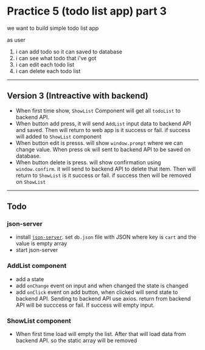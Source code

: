# Practice 5 (todo list app) part 3

we want to build simple todo list app

as user
1. i can add todo so it can saved to database
2. i can see what todo that i've got
3. i can edit each todo list
4. i can delete each todo list

---

## Version 3 (Intreactive with backend)

* When first time show, `ShowList` Component will get all `todoList` to backend API.
* When button add press, it will send `AddList` input data to backend API and saved. Then will return to web app is it success or fail. if success will added to `ShowList` component
* When button edit is presss. will show `window.prompt` where we can change value. When press ok will sent to backend API to be saved on database.
* When button delete is press. will show confirmation using `window.confirm`. it will send to backend API to delete that item. Then will return to `ShowList` is it success or fail. if success then will be removed on `ShowList` 

---

## Todo

### json-server
* install [`json-server`](./../../../modules/json-server-1/README.md). set `db.json` file with JSON where key is `cart` and the value is empty array
* start json-server

### AddList component
* add a state
* add `onChange` event on input and when changed the state is changed
* add `onClick` event on add button, when clicked will send state to backend API. Sending to backend API use axios. return from backend API will be succcess or fail. If success will empty input.
  
### ShowList component
* When first time load will empty the list. After that will load data from backend API. so the static array will be removed